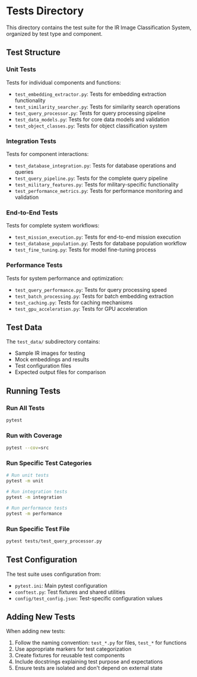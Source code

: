 # Tests Directory

This directory contains the test suite for the IR Image Classification System, organized by test type and component.

## Test Structure

### Unit Tests

Tests for individual components and functions:

- `test_embedding_extractor.py`: Tests for embedding extraction functionality
- `test_similarity_searcher.py`: Tests for similarity search operations
- `test_query_processor.py`: Tests for query processing pipeline
- `test_data_models.py`: Tests for core data models and validation
- `test_object_classes.py`: Tests for object classification system

### Integration Tests

Tests for component interactions:

- `test_database_integration.py`: Tests for database operations and queries
- `test_query_pipeline.py`: Tests for the complete query pipeline
- `test_military_features.py`: Tests for military-specific functionality
- `test_performance_metrics.py`: Tests for performance monitoring and validation

### End-to-End Tests

Tests for complete system workflows:

- `test_mission_execution.py`: Tests for end-to-end mission execution
- `test_database_population.py`: Tests for database population workflow
- `test_fine_tuning.py`: Tests for model fine-tuning process

### Performance Tests

Tests for system performance and optimization:

- `test_query_performance.py`: Tests for query processing speed
- `test_batch_processing.py`: Tests for batch embedding extraction
- `test_caching.py`: Tests for caching mechanisms
- `test_gpu_acceleration.py`: Tests for GPU acceleration

## Test Data

The `test_data/` subdirectory contains:

- Sample IR images for testing
- Mock embeddings and results
- Test configuration files
- Expected output files for comparison

## Running Tests

### Run All Tests

```bash
pytest
```

### Run with Coverage

```bash
pytest --cov=src
```

### Run Specific Test Categories

```bash
# Run unit tests
pytest -m unit

# Run integration tests
pytest -m integration

# Run performance tests
pytest -m performance
```

### Run Specific Test File

```bash
pytest tests/test_query_processor.py
```

## Test Configuration

The test suite uses configuration from:

- `pytest.ini`: Main pytest configuration
- `conftest.py`: Test fixtures and shared utilities
- `config/test_config.json`: Test-specific configuration values

## Adding New Tests

When adding new tests:

1. Follow the naming convention: `test_*.py` for files, `test_*` for functions
2. Use appropriate markers for test categorization
3. Create fixtures for reusable test components
4. Include docstrings explaining test purpose and expectations
5. Ensure tests are isolated and don't depend on external state
